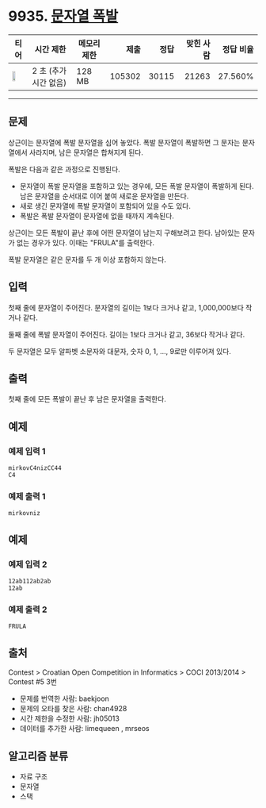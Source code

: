 # 9935. [문자열 폭발](https://www.acmicpc.net/problem/9935)

| 티어 | 시간 제한 | 메모리 제한 | 제출 | 정답 | 맞힌 사람 | 정답 비율 |
|---|---|---|---:|---:|---:|---:|
| <img src="https://static.solved.ac/tier_small/12.svg" width="50%" /> | 2 초 (추가 시간 없음) | 128 MB | 105302 | 30115 | 21263 | 27.560% |

---

## 문제

상근이는 문자열에 폭발 문자열을 심어 놓았다. 폭발 문자열이 폭발하면 그 문자는 문자열에서 사라지며, 남은 문자열은 합쳐지게 된다.

폭발은 다음과 같은 과정으로 진행된다.

- 문자열이 폭발 문자열을 포함하고 있는 경우에, 모든 폭발 문자열이 폭발하게 된다. 남은 문자열을 순서대로 이어 붙여 새로운 문자열을 만든다.
- 새로 생긴 문자열에 폭발 문자열이 포함되어 있을 수도 있다.
- 폭발은 폭발 문자열이 문자열에 없을 때까지 계속된다.

상근이는 모든 폭발이 끝난 후에 어떤 문자열이 남는지 구해보려고 한다. 남아있는 문자가 없는 경우가 있다. 이때는 "FRULA"를 출력한다.

폭발 문자열은 같은 문자를 두 개 이상 포함하지 않는다.

## 입력

첫째 줄에 문자열이 주어진다. 문자열의 길이는 1보다 크거나 같고, 1,000,000보다 작거나 같다.

둘째 줄에 폭발 문자열이 주어진다. 길이는 1보다 크거나 같고, 36보다 작거나 같다.

두 문자열은 모두 알파벳 소문자와 대문자, 숫자 0, 1, ..., 9로만 이루어져 있다.

## 출력

첫째 줄에 모든 폭발이 끝난 후 남은 문자열을 출력한다.

## 예제

### 예제 입력 1

```
mirkovC4nizCC44
C4
```

### 예제 출력 1

```
mirkovniz
```

## 예제

### 예제 입력 2

```
12ab112ab2ab
12ab
```

### 예제 출력 2

```
FRULA
```

## 출처

Contest
\> 
Croatian Open Competition in Informatics
\> 
COCI 2013/2014
\> 
Contest #5
3번

- 문제를 번역한 사람: baekjoon
- 문제의 오타를 찾은 사람: chan4928
- 시간 제한을 수정한 사람: jh05013
- 데이터를 추가한 사람: limequeen , mrseos

## 알고리즘 분류

- 자료 구조
- 문자열
- 스택

